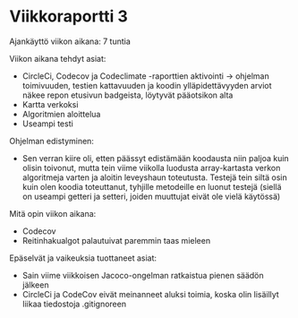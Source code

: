 # Viikkoraportti 3

Ajankäyttö viikon aikana: 7 tuntia

Viikon aikana tehdyt asiat:
* CircleCi, Codecov ja Codeclimate -raporttien aktivointi -> ohjelman toimivuuden, testien kattavuuden ja koodin ylläpidettävyyden arviot näkee repon etusivun badgeista, löytyvät pääotsikon alta
* Kartta verkoksi
* Algoritmien aloittelua
* Useampi testi

Ohjelman edistyminen:
* Sen verran kiire oli, etten päässyt edistämään koodausta niin paljoa kuin olisin toivonut, mutta tein viime viikolla luodusta array-kartasta verkon algoritmeja varten ja aloitin leveyshaun toteutusta. Testejä tein siltä osin kuin olen koodia toteuttanut, tyhjille metodeille en luonut testejä (siellä on useampi getteri ja setteri, joiden muuttujat eivät ole vielä käytössä)

Mitä opin viikon aikana:
* Codecov
* Reitinhakualgot palautuivat paremmin taas mieleen

Epäselvät ja vaikeuksia tuottaneet asiat:
* Sain viime viikkoisen Jacoco-ongelman ratkaistua pienen säädön jälkeen
* CircleCi ja CodeCov eivät meinanneet aluksi toimia, koska olin lisäillyt liikaa tiedostoja .gitignoreen